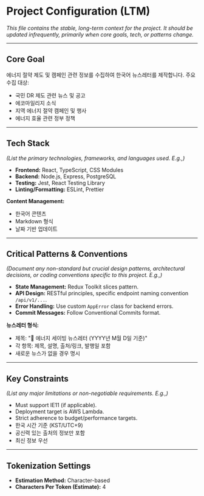 # Project Configuration (LTM)

*This file contains the stable, long-term context for the project.*
*It should be updated infrequently, primarily when core goals, tech, or patterns change.*

---

## Core Goal

에너지 절약 제도 및 캠페인 관련 정보를 수집하여 한국어 뉴스레터를 제작합니다.
주요 수집 대상:
- 국민 DR 제도 관련 뉴스 및 공고
- 에코마일리지 소식
- 지역 에너지 절약 캠페인 및 행사
- 에너지 효율 관련 정부 정책

---

## Tech Stack

*(List the primary technologies, frameworks, and languages used. E.g.,)*
*   **Frontend:** React, TypeScript, CSS Modules
*   **Backend:** Node.js, Express, PostgreSQL
*   **Testing:** Jest, React Testing Library
*   **Linting/Formatting:** ESLint, Prettier

**Content Management:**
- 한국어 콘텐츠
- Markdown 형식
- 날짜 기반 업데이트

---

## Critical Patterns & Conventions

*(Document any non-standard but crucial design patterns, architectural decisions, or coding conventions specific to this project. E.g.,)*
*   **State Management:** Redux Toolkit slices pattern.
*   **API Design:** RESTful principles, specific endpoint naming convention `/api/v1/...`.
*   **Error Handling:** Use custom `AppError` class for backend errors.
*   **Commit Messages:** Follow Conventional Commits format.

**뉴스레터 형식:**
- 제목: "🌱 에너지 세이빙 뉴스레터 (YYYY년 M월 D일 기준)"
- 각 항목: 제목, 설명, 출처/링크, 발행일 포함
- 새로운 뉴스가 없을 경우 명시

---

## Key Constraints

*(List any major limitations or non-negotiable requirements. E.g.,)*
*   Must support IE11 (if applicable).
*   Deployment target is AWS Lambda.
*   Strict adherence to budget/performance targets.
*  한국 시간 기준 (KST/UTC+9)
*  공신력 있는 출처의 정보만 포함
*  최신 정보 우선

---

## Tokenization Settings

*   **Estimation Method:** Character-based
*   **Characters Per Token (Estimate):** 4
